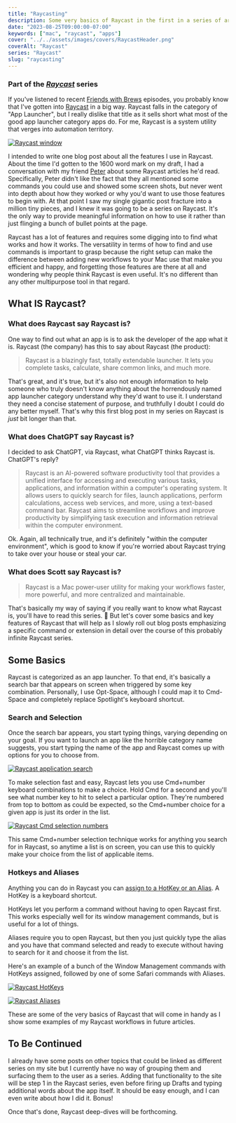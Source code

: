 ```yaml
---
title: "Raycasting"
description: Some very basics of Raycast in the first in a series of articles on Raycast.
date: "2023-08-25T09:00:00-07:00"
keywords: ["mac", "raycast", "apps"]
cover: "../../assets/images/covers/RaycastHeader.png"
coverAlt: "Raycast"
series: "Raycast"
slug: "raycasting"
---
```


### Part of the _[Raycast](/series/raycast/)_ series

If you've listened to recent [Friends with Brews](https://friendswithbrews.com) episodes, you probably know that I've gotten into [Raycast](https://www.raycast.com) in a big way. Raycast falls in the category of "App Launcher", but I really dislike that title as it sells short what most of the good app launcher category apps do. For me, Raycast is a system utility that verges into automation territory.

[![Raycast window](../../assets/images/posts/RaycastWindow-645D7069-71EA-40AA-ADF0-B16214B87BCE.jpeg)](/images/posts/RaycastWindow-645D7069-71EA-40AA-ADF0-B16214B87BCE.jpeg)

I intended to write one blog post about all the features I use in Raycast. About the time I'd gotten to the 1600 word mark on my draft, I had a conversation with my friend [Peter](https://infosec.exchange/@nikolaidis) about some Raycast articles he'd read. Specifically, Peter didn't like the fact that they all mentioned some commands you could use and showed some screen shots, but never went into depth about how they worked or why you'd want to use those features to begin with. At that point I saw my single gigantic post fracture into a million tiny pieces, and I knew it was going to be a series on Raycast. It's the only way to provide meaningful information on how to use it rather than just flinging a bunch of bullet points at the page.

Raycast has a lot of features and requires some digging into to find what works and how it works. The versatility in terms of how to find and use commands is important to grasp because the right setup can make the difference between adding new workflows to your Mac use that make you efficient and happy, and forgetting those features are there at all and wondering why people think Raycast is even useful. It's no different than any other multipurpose tool in that regard.

## What IS Raycast?

### What does Raycast say Raycast is?

One way to find out what an app is is to ask the developer of the app what it is. Raycast (the company) has this to say about Raycast (the product):

> Raycast is a blazingly fast, totally extendable launcher. It lets you complete tasks, calculate, share common links, and much more.

That's great, and it's true, but it's also not enough information to help someone who truly doesn't know anything about the horrendously named app launcher category understand why they'd want to use it. I understand they need a concise statement of purpose, and truthfully I doubt I could do any better myself. That's why this first blog post in my series on Raycast is _just_ bit longer than that.

### What does ChatGPT say Raycast is?

I decided to ask ChatGPT, via Raycast, what ChatGPT thinks Raycast is. ChatGPT's reply?

> Raycast is an AI-powered software productivity tool that provides a unified interface for accessing and executing various tasks, applications, and information within a computer's operating system. It allows users to quickly search for files, launch applications, perform calculations, access web services, and more, using a text-based command bar. Raycast aims to streamline workflows and improve productivity by simplifying task execution and information retrieval within the computer environment.

Ok. Again, all technically true, and it's definitely "within the computer environment", which is good to know if you're worried about Raycast trying to take over your house or steal your car.

### What does Scott say Raycast is?

> Raycast is a Mac power-user utility for making your workflows faster, more powerful, and more centralized and maintainable.

That's basically my way of saying if you really want to know what Raycast is, you'll have to read this series. 🙂 But let's cover some basics and key features of Raycast that will help as I slowly roll out blog posts emphasizing a specific command or extension in detail over the course of this probably infinite Raycast series.

## Some Basics

Raycast is categorized as an app launcher. To that end, it's basically a search bar that appears on screen when triggered by some key combination. Personally, I use Opt-Space, although I could map it to Cmd-Space and completely replace Spotlight's keyboard shortcut.

### Search and Selection

Once the search bar appears, you start typing things, varying depending on your goal. If you want to launch an app like the horrible category name suggests, you start typing the name of the app and Raycast comes up with options for you to choose from.

[![Raycast application search](../../assets/images/posts/RaycastFapplications-153B9CF2-2D39-4B8C-94AA-F8FFF3634556.jpeg)](/images/posts/RaycastFapplications-153B9CF2-2D39-4B8C-94AA-F8FFF3634556.jpeg)

To make selection fast and easy, Raycast lets you use Cmd+number keyboard combinations to make a choice. Hold Cmd for a second and you'll see what number key to hit to select a particular option. They're numbered from top to bottom as could be expected, so the Cmd+number choice for a given app is just its order in the list.

[![Raycast Cmd selection numbers](../../assets/images/posts/AppLaunching-0BC2DC50-2519-4FDB-82A3-DC2D19ABF05F.png)](/images/posts/AppLaunching-0BC2DC50-2519-4FDB-82A3-DC2D19ABF05F.png)

This same Cmd+number selection technique works for anything you search for in Raycast, so anytime a list is on screen, you can use this to quickly make your choice from the list of applicable items.

### Hotkeys and Aliases

Anything you can do in Raycast you can [assign to a HotKey or an Alias](https://manual.raycast.com/command-aliases-and-hotkeys). A HotKey is a keyboard shortcut.

HotKeys let you perform a command without having to open Raycast first. This works especially well for its window management commands, but is useful for a lot of things.

Aliases require you to open Raycast, but then you just quickly type the alias and you have that command selected and ready to execute without having to search for it and choose it from the list.

Here's an example of a bunch of the Window Management commands with HotKeys assigned, followed by one of some Safari commands with Aliases.

[![Raycast HotKeys](../../assets/images/posts/RaycastWindowMan-E88DA2A3-E432-461D-9248-9DB397B40E60.png)](/images/posts/RaycastWindowMan-E88DA2A3-E432-461D-9248-9DB397B40E60.png)

[![Raycast Aliases](../../assets/images/posts/RaycastAliases-A2E05084-6964-4126-8ACB-7141550CED94.png)](/images/posts/RaycastAliases-A2E05084-6964-4126-8ACB-7141550CED94.png)

These are some of the very basics of Raycast that will come in handy as I show some examples of my Raycast workflows in future articles.

## To Be Continued

I already have some posts on other topics that could be linked as different series on my site but I currently have no way of grouping them and surfacing them to the user as a series. Adding that functionality to the site will be step 1 in the Raycast series, even before firing up Drafts and typing additional words about the app itself. It should be easy enough, and I can even write about how I did it. Bonus!

Once that's done, Raycast deep-dives will be forthcoming.
